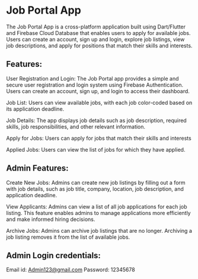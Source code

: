 # Job Portal App

The Job Portal App is a cross-platform application built using Dart/Flutter and Firebase Cloud Database that enables users to apply for available jobs. Users can create an account, sign up and login, explore job listings, view job descriptions, and apply for positions that match their skills and interests.

## Features:

User Registration and Login: The Job Portal app provides a simple and secure user registration and login system using Firebase Authentication. Users can create an account, sign up, and login to access their dashboard.

Job List: Users can view available jobs, with each job color-coded based on its application deadline.

Job Details: The app displays job details such as job description, required skills, job responsibilities, and other relevant information.

Apply for Jobs: Users can apply for jobs that match their skills and interests

Applied Jobs: Users can view the list of jobs for which they have applied.

## Admin Features:
Create New Jobs: Admins can create new job listings by filling out a form with job details, such as job title, company, location, job description, and application deadline.

View Applicants: Admins can view a list of all job applications for each job listing. This feature enables admins to manage applications more efficiently and make informed hiring decisions.

Archive Jobs: Admins can archive job listings that are no longer. Archiving a job listing removes it from the list of available jobs.
 
 
 ## Admin Login credentials:
 Email id: Admin123@gmail.com 
 Password: 12345678
